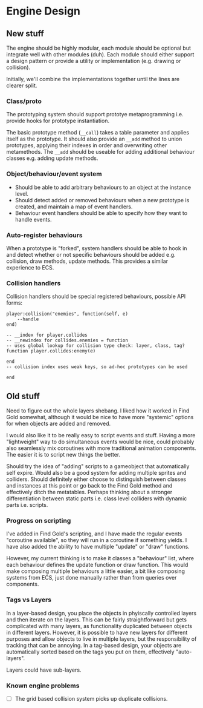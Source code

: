 # Engine Design

## New stuff

The engine should be highly modular, each module should be optional but integrate well with other modules (duh). Each module should either support a design pattern or provide a utility or implementation (e.g. drawing or collision).

Initially, we'll combine the implementations together until the lines are clearer split.

### Class/proto

The prototyping system should support prototye metaprogramming i.e. provide hooks for prototype instantiation.

The basic prototype method (`__call`) takes a table parameter and applies itself as the prototype. It should also provide an `__add` method to union prototypes, applying their indexes in order and overwriting other metamethods. The `__add` should be useable for adding additional behaviour classes e.g. adding update methods.

### Object/behaviour/event system

* Should be able to add arbitrary behaviours to an object at the instance level.
* Should detect added or removed behaviours when a new prototype is created, and maintain a map of event handlers.
* Behaviour event handlers should be able to specify how they want to handle events.

### Auto-register behaviours

When a prototype is "forked", system handlers should be able to hook in and detect whether or not specific behaviours should be added e.g. collision, draw methods, update methods. This provides a similar experience to ECS.

### Collision handlers

Collision handlers should be special registered behaviours, possible API forms:

```
player:collision("enemies", function(self, e)
    --handle
end)

-- __index for player.collides
-- __newindex for collides.enemies = function
-- uses global lookup for collision type check: layer, class, tag?
function player.collides:enemy(e)

end
-- collision index uses weak keys, so ad-hoc prototypes can be used

end
```

## Old stuff

Need to figure out the whole layers shebang. I liked how it worked in Find Gold somewhat, although it would be nice to have more "systemic" options for when objects are added and removed.

I would also like it to be really easy to script events and stuff. Having a more "lightweight" way to do simultaneous events would be nice, could probably also seamlessly mix coroutines with more traditional animation components. The easier it is to script new things the better.

Should try the idea of "adding" scripts to a gameobject that automatically self expire. Would also be a good system for adding multiple sprites and colliders. Should definitely either choose to distinguish between classes and instances at this point or go back to the Find Gold method and effectively ditch the metatables. Perhaps thinking about a stronger differentiation between static parts i.e. class level colliders with dynamic parts i.e. scripts.

### Progress on scripting

I've added in Find Gold's scripting, and I have made the regular events "coroutine available", so they will run in a coroutine if something yields. I have also added the ability to have multiple "update" or "draw" functions.

However, my current thinking is to make it classes a "behaviour" list, where each behaviour defines the update function or draw function. This would make composing multiple behaviours a little easier, a bit like composing systems from ECS, just done manually rather than from queries over components.

### Tags vs Layers
In a layer-based design, you place the objects in phyiscally controlled layers and then iterate on the layers. This can be fairly straightforward but gets complicated with many layers, as functionality duplicated between objects in different layers. However, it is possible to have new layers for different purposes and allow objects to live in multiple layers, but the responsibility of tracking that can be annoying. In a tag-based design, your objects are automatically sorted based on the tags you put on them, effectively "auto-layers".

Layers could have sub-layers.

### Known engine problems

- [ ] The grid based collision system picks up duplicate collisions.
